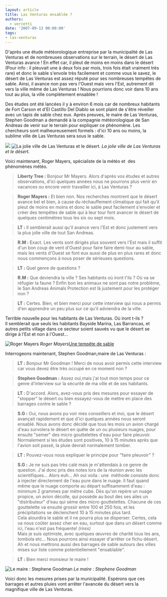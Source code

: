 ```yaml
---
layout: article
title: Las Venturas ensablée ?
authors:
  - vercetti
date: '2007-09-13 00:00:00'
tags:
- las-venturas
---
```


D'après une étude météorologique entreprise par la municipalité de Las Venturas et de nombreuses observations sur le terrain, le désert de Las Venturas avance ! En effet car, il pleut de moins en moins dans le désert (Pour info : il pleuvait une à deux fois par mois, trois fois était vraiment très rare) et donc le sable s'envole très facilement et comme vous le savez, le désert de Las Venturas est assez réputé pour ses nombreuses tempêtes de sable. Ainsi, il avance non pas vers l'Ouest mais vers l'Est, autrement dit vers la ville même de Las Venturas ! Nous pourrions donc voir dans 10 ans tout au plus, la ville complètement ensablée !

Des études ont été lancées il y à environ 6 mois car de nombreux habitants de Fort Carson et d'El Castillo Del Diablo se sont plaint de s'être réveiller avec un tapis de sable chez eux. Après preuves, le maire de Las Venturas, Stephen Goodman a demandé à la compagnie météorologique de San Andreas de venir sur le terrain pour expliquer ce phénomène. Les chercheurs sont malheureusement formels : d'ici 10 ans ou moins, la sublime ville de Las Venturas sera sous le sable.

![](/content/images/2005/01/LV.jpg)
![La jolie ville de Las Venturas et le désert.](/content/images/2005/01/Desert.jpg)
_La jolie ville de Las Venturas et le désert._

Voici maintenant, Roger Mayers, spécialiste de la météo et&nbsp; des phénomènes météo.

> **Liberty Tree :** Bonjour Mr Mayers. Alors d'après vos études et autres observations, d'ici quelques années nous ne pourrons plus venir en vacances ou encore venir travailler ici, à Las Venturas ?

> **Roger Mayers :** Et bien non. Nos recherches montrent que le désert avance bel et bien, à cause du réchauffement climatique qui fait qu'il pleut de moins en moins et donc le sable peut facilement s'envoler et créer des tempêtes de sable qui à leur tour font avancer le désert de quelques centimètres tous les six ou sept mois.

> **LT :** Il semblerait aussi qu'il avance vers l'Est et donc justement vers la plus jolie ville de tout San Andreas.

> **R.M :** Exact. Les vents sont dirigés plus souvent vers l'Est mais il suffit d'un bon coup de vent d'Ouest pour faire faire demi-tour au sable, mais les vents d'Ouest se font eux aussi de plus en plus rares et donc nous commençons à nous poser de sérieuses questions.

> **LT :** Quel genre de questions ?

> **R.M :** Que deviendra la ville ? Ses habitants où iront t'ils ? Où va se réfugier la faune ? Enfin bon les animaux ne sont pas notre problème, le San Andreas Animals Protection est là justement pour les protéger non ?

> **LT :** Certes. Bien, et bien merci pour cette interview qui nous a permis d'en apprendre un peu plus sur ce qu'il adviendra de la ville.

Terrible nouvelle pour les habitants de Las Venturas. Où iront t-ils ?  
Il semblerait que seuls les habitants Bayside Marina, Las Barrancas, et autres petits village dans ce secteur soient sauvés vu que le désert se dirige à l'Est et non à l'Ouest...

![Roger Mayers](/content/images/2005/01/RogerM.jpg)
_Roger Mayers_[Une tempête de sable](/content/images/2005/01/TempeteSable.jpg)

Interrogeons maintenant, Stephen Goodman,maire de Las Venturas :

> **LT :** Bonjour Mr Goodman ! Merci de nous avoir permis cette interview car vous devez être très occupé en ce moment non ?

> **Stephen Goodman :** Assez oui,mais j'ai tout mon temps pour ce genre d'interview sur la sécurité de ma ville et de ses habitants.

> **LT :** D'accord. Alors, avez-vous pris des mesures pour essayer de "stopper" le désert ou bien essayez-vous de mettre en place des barrages contre le sable ?

> **S.G :** Oui, nous avons pu voir mes conseillers et moi, que le désert avançait rapidement et que d'ici quelques années nous seront ensablé. Nous avons donc décidé que tous les mois un avion chargé d'eau survolera le désert en quête de un ou plusieurs nuages, pour ensuite "semer" des micro gouttelettes d'eau pour faire pleuvoir. Normalement si les études sont positives, 10 à 15 minutes après que l'avion soit passé, la pluie devrait normalement tomber.

> **LT :** Pouvez-vous nous expliquer le principe pour "faire pleuvoir" ?

> **S.G :** Je ne suis pas très calé mais je m'attendais à ce genre de question. J'ai donc pris des notes lors de la réunion avec les scientifiques... Alors euh... Ah oui voila : une&nbsp; méthode consiste donc à injecter directement de l'eau pure dans le nuage. Il faut quand même que le nuage comporte au départ suffisamment d'eau : minimum 2 grammes par mètre cube. Dès qu'on repère un nuage propice, un avion décolle, qui possède au bout des ses ailes un "distributeur" d'eau qui sème des micro gouttelettes. Chacune de ces gouttelette va ensuite grossir entre 100 et 250 fois, et les précipitations se déclenchent 10 à 15 minutes plus tard.  
> Cela alourdira le sable et il ne pourra plus se disperser. Certes, cela va nous coûter assez cher en eau, surtout que dans un désert comme ici, l'eau n'est pas fréquente! _(rires)_  
> Mais je suis optimiste, avec quelques œuvres de charité tous les ans, tombola etc... Nous pourrons ainsi essayer d'arrêter ce fichu désert. Ah et nous mettrons aussi des barrages de sable autours des villes mises sur liste comme potentiellement "ensablable".

> **LT :** Bien merci monsieur le maire !

![Le maire : Stephene Goodman](/content/images/2005/01/MaireLV.jpg)
_Le maire : Stephene Goodman_

Voici donc les mesures prises par la municipalité. Espérons que ces barrages et autres pluies vont arrêter l'avancée du désert vers la magnifique ville de Las Venturas.